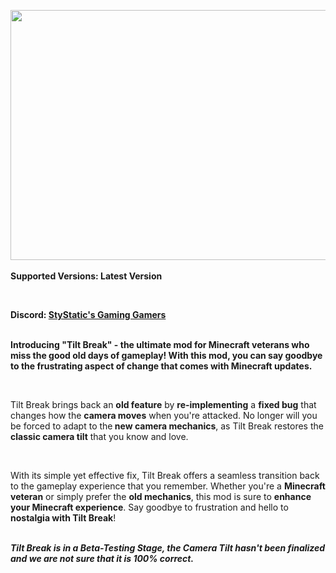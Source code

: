 <div class="flex flex-grow flex-col gap-3">
<div class="min-h-[20px] flex flex-col items-start gap-4 whitespace-pre-wrap">
<div class="markdown prose w-full break-words dark:prose-invert light">
<p><strong><img src="https://i.imgur.com/gkS1zjt.png" alt="" width="960" height="400" /><br /><br />Supported Versions: Latest Version</strong></p>
<p>&nbsp;</p>
<p><strong>Discord: <a title="Discord" href="https://discord.gg/vCz4WeW" target="_blank" rel="noopener noreferrer">StyStatic's Gaming Gamers</a></strong></p>
<p><strong><br />Introducing "Tilt Break" - the ultimate mod for Minecraft veterans who miss the good old days of gameplay! With this mod, you can say goodbye to the frustrating aspect of change that comes with Minecraft updates.</strong></p>
<p>&nbsp;</p>
<p>Tilt Break brings back an <strong>old feature</strong> by <strong>re-implementing</strong> a <strong>fixed bug</strong> that changes how the <strong>camera moves</strong> when you're attacked. No longer will you be forced to adapt to the<strong> new camera mechanics</strong>, as Tilt Break restores the <strong>classic camera tilt</strong> that you know and love.</p>
<p>&nbsp;</p>
<p>With its simple yet effective fix, Tilt Break offers a seamless transition back to the gameplay experience that you remember. Whether you're a <strong>Minecraft veteran</strong> or simply prefer the <strong>old mechanics</strong>, this mod is sure to <strong>enhance your Minecraft experience</strong>. Say goodbye to frustration and hello to <strong>nostalgia with Tilt Break</strong>!</p>
<p><br /><strong><em>Tilt Break is in a Beta-Testing Stage, the Camera Tilt hasn't been finalized and we are not sure that it is 100% correct.</em></strong></p>
</div>
</div>
</div>
